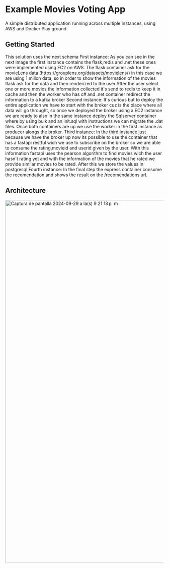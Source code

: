 # Example Movies Voting App
A simple distributed application running across multiple instances, using AWS and Docker Play ground.

## Getting Started
This solution uses the next schema 
First instance:
   As you can see in the next image the first instance contains the flask,redis and .net these ones were implemented using EC2 on AWS. The flask container ask for the movieLens data (https://grouplens.org/datasets/movielens/)
   in this case we are using 1 millon data, so in order to show the information of the movies flask ask for the data and then renderized to the user.After the user select one or more movies
   the information collected it's send to redis to keep it in cache and then the worker who has c# and .net container redirect the information to a kafka broker
Second instance:
   It's curious but to deploy the entire application we have to start with the broker cuz is the place where all data will go throught, so once we deployed the broker using a EC2 instance we are ready 
   to also in the same instance deploy the Sqlserver container where by using bulk and an init.sql with instructions we can migrate the .dat files. Once both containers are up we use the worker
   in the first instance as producer alongs the broker.
Third instance:
    In the third instance just because we have the broker up now its possible to use the container that has a fastapi restful wich we use to subscribe on the broker so we are able to consume the rating,movieid and
    userid given by the user. With this information fastapi uses the pearson algorithm to find movies wich the user hasn't rating yet and with the information of the movies that he rated we provide 
    similar movies to be rated. After this we store the values in postgresql
Fourth instance:
    In the final step the express container consume the recomendation and shows the result on the /recomendations url.

## Architecture 
<img width="1150" alt="Captura de pantalla 2024-09-29 a la(s) 9 21 18 p  m" src="https://github.com/user-attachments/assets/60ebf39d-d631-4753-a4ef-007457447afe">
